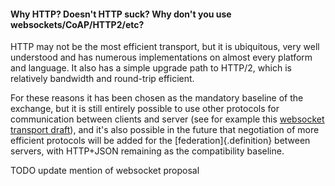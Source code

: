 #### Why HTTP? Doesn't HTTP suck? Why don't you use websockets/CoAP/HTTP2/etc?

HTTP may not be the most efficient transport, but it is ubiquitous, very well understood and has numerous implementations on almost every platform and language. It also has a simple upgrade path to HTTP/2, which is relatively bandwidth and round-trip efficient.

For these reasons it has been chosen as the mandatory baseline of the exchange, but it is still entirely possible to use other protocols for communication between clients and server (see for example this [websocket transport draft](https://github.com/matrix-org/matrix-doc/blob/master/drafts/websockets.rst)), and it's also possible in the future that negotiation of more efficient protocols will be added for the [federation]{.definition} between servers, with HTTP+JSON remaining as the compatibility baseline.

TODO update mention of websocket proposal